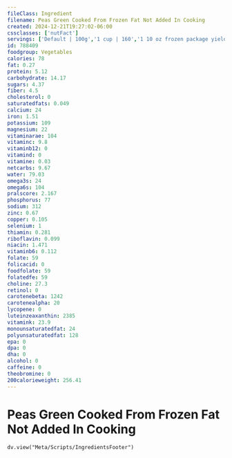 ```yaml
---
fileClass: Ingredient
filename: Peas Green Cooked From Frozen Fat Not Added In Cooking
created: 2024-12-21T19:27:02-06:00
cssclasses: ['nutFact']
servings: ['Default | 100g','1 cup | 160','1 10 oz frozen package yields | 253','1 piece | 0']
id: 788409
foodgroup: Vegetables
calories: 78
fat: 0.27
protein: 5.12
carbohydrate: 14.17
sugars: 4.37
fiber: 4.5
cholesterol: 0
saturatedfats: 0.049
calcium: 24
iron: 1.51
potassium: 109
magnesium: 22
vitaminarae: 104
vitaminc: 9.8
vitaminb12: 0
vitamind: 0
vitamine: 0.03
netcarbs: 9.67
water: 79.03
omega3s: 24
omega6s: 104
pralscore: 2.167
phosphorus: 77
sodium: 312
zinc: 0.67
copper: 0.105
selenium: 1
thiamin: 0.281
riboflavin: 0.099
niacin: 1.471
vitaminb6: 0.112
folate: 59
folicacid: 0
foodfolate: 59
folatedfe: 59
choline: 27.3
retinol: 0
carotenebeta: 1242
carotenealpha: 20
lycopene: 0
luteinzeaxanthin: 2385
vitamink: 23.9
monounsaturatedfat: 24
polyunsaturatedfat: 128
epa: 0
dpa: 0
dha: 0
alcohol: 0
caffeine: 0
theobromine: 0
200calorieweight: 256.41
---
```


# Peas Green Cooked From Frozen Fat Not Added In Cooking

```dataviewjs
dv.view("Meta/Scripts/IngredientsFooter")
```